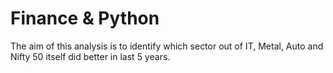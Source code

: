 # Finance & Python
The aim of this analysis is to identify which sector out of IT, Metal, Auto and Nifty 50 itself did better in last 5 years.
